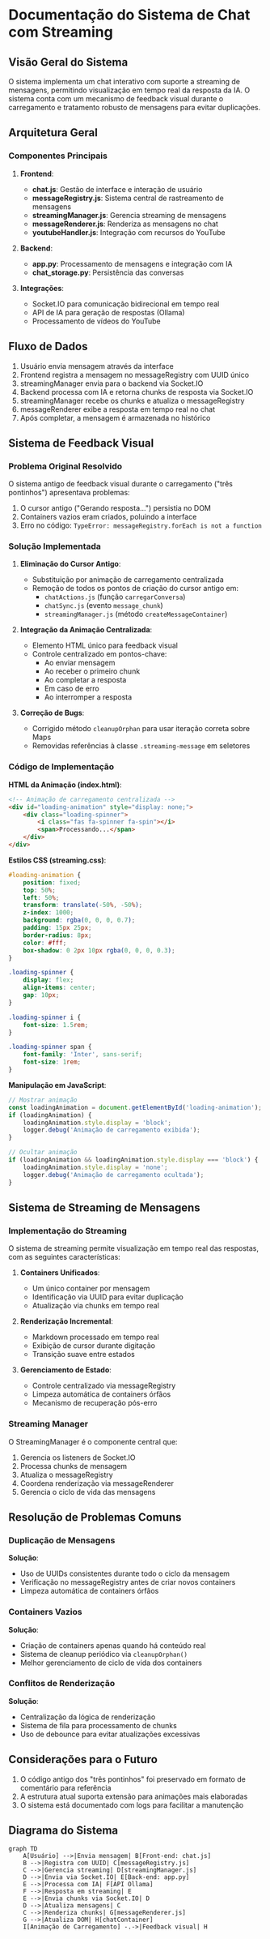# Documentação do Sistema de Chat com Streaming

## Visão Geral do Sistema

O sistema implementa um chat interativo com suporte a streaming de mensagens, permitindo visualização em tempo real da resposta da IA. O sistema conta com um mecanismo de feedback visual durante o carregamento e tratamento robusto de mensagens para evitar duplicações.

## Arquitetura Geral

### Componentes Principais

1. **Frontend**:
   - **chat.js**: Gestão de interface e interação de usuário
   - **messageRegistry.js**: Sistema central de rastreamento de mensagens
   - **streamingManager.js**: Gerencia streaming de mensagens
   - **messageRenderer.js**: Renderiza as mensagens no chat
   - **youtubeHandler.js**: Integração com recursos do YouTube

2. **Backend**:
   - **app.py**: Processamento de mensagens e integração com IA
   - **chat_storage.py**: Persistência das conversas

3. **Integrações**:
   - Socket.IO para comunicação bidirecional em tempo real
   - API de IA para geração de respostas (Ollama)
   - Processamento de vídeos do YouTube

## Fluxo de Dados

1. Usuário envia mensagem através da interface
2. Frontend registra a mensagem no messageRegistry com UUID único
3. streamingManager envia para o backend via Socket.IO
4. Backend processa com IA e retorna chunks de resposta via Socket.IO
5. streamingManager recebe os chunks e atualiza o messageRegistry
6. messageRenderer exibe a resposta em tempo real no chat
7. Após completar, a mensagem é armazenada no histórico

## Sistema de Feedback Visual

### Problema Original Resolvido

O sistema antigo de feedback visual durante o carregamento ("três pontinhos") apresentava problemas:
1. O cursor antigo ("Gerando resposta...") persistia no DOM
2. Containers vazios eram criados, poluindo a interface
3. Erro no código: `TypeError: messageRegistry.forEach is not a function`

### Solução Implementada

1. **Eliminação do Cursor Antigo**:
   - Substituição por animação de carregamento centralizada
   - Remoção de todos os pontos de criação do cursor antigo em:
     - `chatActions.js` (função `carregarConversa`)
     - `chatSync.js` (evento `message_chunk`)
     - `streamingManager.js` (método `createMessageContainer`)

2. **Integração da Animação Centralizada**:
   - Elemento HTML único para feedback visual
   - Controle centralizado em pontos-chave:
     - Ao enviar mensagem
     - Ao receber o primeiro chunk
     - Ao completar a resposta
     - Em caso de erro
     - Ao interromper a resposta

3. **Correção de Bugs**:
   - Corrigido método `cleanupOrphan` para usar iteração correta sobre Maps
   - Removidas referências à classe `.streaming-message` em seletores

### Código de Implementação

**HTML da Animação (index.html)**:
```html
<!-- Animação de carregamento centralizada -->
<div id="loading-animation" style="display: none;">
    <div class="loading-spinner">
        <i class="fas fa-spinner fa-spin"></i>
        <span>Processando...</span>
    </div>
</div>
```

**Estilos CSS (streaming.css)**:
```css
#loading-animation {
    position: fixed;
    top: 50%;
    left: 50%;
    transform: translate(-50%, -50%);
    z-index: 1000;
    background: rgba(0, 0, 0, 0.7);
    padding: 15px 25px;
    border-radius: 8px;
    color: #fff;
    box-shadow: 0 2px 10px rgba(0, 0, 0, 0.3);
}

.loading-spinner {
    display: flex;
    align-items: center;
    gap: 10px;
}

.loading-spinner i {
    font-size: 1.5rem;
}

.loading-spinner span {
    font-family: 'Inter', sans-serif;
    font-size: 1rem;
}
```

**Manipulação em JavaScript**:
```javascript
// Mostrar animação
const loadingAnimation = document.getElementById('loading-animation');
if (loadingAnimation) {
    loadingAnimation.style.display = 'block';
    logger.debug('Animação de carregamento exibida');
}

// Ocultar animação
if (loadingAnimation && loadingAnimation.style.display === 'block') {
    loadingAnimation.style.display = 'none';
    logger.debug('Animação de carregamento ocultada');
}
```

## Sistema de Streaming de Mensagens

### Implementação do Streaming

O sistema de streaming permite visualização em tempo real das respostas, com as seguintes características:

1. **Containers Unificados**:
   - Um único container por mensagem
   - Identificação via UUID para evitar duplicação
   - Atualização via chunks em tempo real

2. **Renderização Incremental**:
   - Markdown processado em tempo real
   - Exibição de cursor durante digitação
   - Transição suave entre estados

3. **Gerenciamento de Estado**:
   - Controle centralizado via messageRegistry
   - Limpeza automática de containers órfãos
   - Mecanismo de recuperação pós-erro

### Streaming Manager

O StreamingManager é o componente central que:
1. Gerencia os listeners de Socket.IO
2. Processa chunks de mensagem
3. Atualiza o messageRegistry
4. Coordena renderização via messageRenderer
5. Gerencia o ciclo de vida das mensagens

## Resolução de Problemas Comuns

### Duplicação de Mensagens

**Solução**:
- Uso de UUIDs consistentes durante todo o ciclo da mensagem
- Verificação no messageRegistry antes de criar novos containers
- Limpeza automática de containers órfãos

### Containers Vazios

**Solução**:
- Criação de containers apenas quando há conteúdo real
- Sistema de cleanup periódico via `cleanupOrphan()`
- Melhor gerenciamento de ciclo de vida dos containers

### Conflitos de Renderização

**Solução**:
- Centralização da lógica de renderização
- Sistema de fila para processamento de chunks
- Uso de debounce para evitar atualizações excessivas

## Considerações para o Futuro

1. O código antigo dos "três pontinhos" foi preservado em formato de comentário para referência
2. A estrutura atual suporta extensão para animações mais elaboradas
3. O sistema está documentado com logs para facilitar a manutenção

## Diagrama do Sistema

```mermaid
graph TD
    A[Usuário] -->|Envia mensagem| B[Front-end: chat.js]
    B -->|Registra com UUID| C[messageRegistry.js]
    C -->|Gerencia streaming| D[streamingManager.js]
    D -->|Envia via Socket.IO| E[Back-end: app.py]
    E -->|Processa com IA| F[API Ollama]
    F -->|Resposta em streaming| E
    E -->|Envia chunks via Socket.IO| D
    D -->|Atualiza mensagens| C
    C -->|Renderiza chunks| G[messageRenderer.js]
    G -->|Atualiza DOM| H[chatContainer]
    I[Animação de Carregamento] -.->|Feedback visual| H
``` 